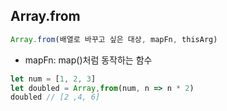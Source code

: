 ## Array.from

```js
Array.from(배열로 바꾸고 싶은 대상, mapFn, thisArg)
```

- mapFn: map()처럼 동작하는 함수

```js
let num = [1, 2, 3]
let doubled = Array,from(num, n => n * 2)
doubled // [2 ,4, 6]
```
